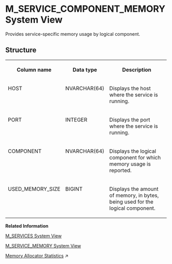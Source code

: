 <!-- loio20bed4f675191014a4cf8e62c28d16ae -->

# M\_SERVICE\_COMPONENT\_MEMORY System View

Provides service-specific memory usage by logical component.



<a name="loio20bed4f675191014a4cf8e62c28d16ae___m__s_e_r_v_i_c_e__c_o_m_p_o_n_e_n_t__m_e_m_o_r_y_1struct_M_SERVICE_COMPONENT_MEMORY"/>

## Structure


<table>
<tr>
<th valign="top">

Column name

</th>
<th valign="top">

Data type

</th>
<th valign="top">

Description

</th>
</tr>
<tr>
<td valign="top">

HOST

</td>
<td valign="top">

NVARCHAR\(64\)

</td>
<td valign="top">

Displays the host where the service is running.

</td>
</tr>
<tr>
<td valign="top">

PORT

</td>
<td valign="top">

INTEGER

</td>
<td valign="top">

Displays the port where the service is running.

</td>
</tr>
<tr>
<td valign="top">

COMPONENT

</td>
<td valign="top">

NVARCHAR\(64\)

</td>
<td valign="top">

Displays the logical component for which memory usage is reported.

</td>
</tr>
<tr>
<td valign="top">

USED\_MEMORY\_SIZE

</td>
<td valign="top">

BIGINT

</td>
<td valign="top">

Displays the amount of memory, in bytes, being used for the logical component.

</td>
</tr>
</table>

**Related Information**  


[M\_SERVICES System View](m-services-system-view-20c4ef8.md "Provides the status of all services.")

[M\_SERVICE\_MEMORY System View](m-service-memory-system-view-20bf33c.md "Displays detailed memory utilization information by services.")

[Memory Allocator Statistics](https://help.sap.com/viewer/f9c5015e72e04fffa14d7d4f7267d897/2024_1_QRC/en-US/546bac9a6f924210aabd34dc90c00e05.html "Detailed information about memory consumption can be found by looking into allocator statistics.") :arrow_upper_right:

